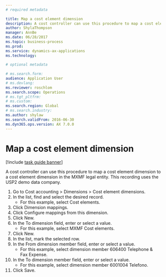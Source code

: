 ```yaml
--- 
# required metadata 
 
title: Map a cost element dimension
description: A cost controller can use this procedure to map a cost element dimension to a cost element dimension in the MXMF legal entity. 
author: ShylaThompson
manager: AnnBe 
ms.date: 06/28/2017
ms.topic: business-process 
ms.prod:  
ms.service: dynamics-ax-applications 
ms.technology:  
 
# optional metadata 
 
# ms.search.form:   
audience: Application User 
# ms.devlang:  
ms.reviewer: roschlom
ms.search.scope: Operations 
# ms.tgt_pltfrm:  
# ms.custom:  
ms.search.region: Global
# ms.search.industry: 
ms.author: shylaw
ms.search.validFrom: 2016-06-30 
ms.dyn365.ops.version: AX 7.0.0 
---
```

# Map a cost element dimension

[!include [task guide banner](../../includes/task-guide-banner.md)]

A cost controller can use this procedure to map a cost element dimension to a cost element dimension in the MXMF legal entity. This recording uses the USP2 demo data company.

1. Go to Cost accounting > Dimensions > Cost element dimensions.
2. In the list, find and select the desired record.
    * For this example, select Cost elements.  
3. Click Dimension mappings.
4. Click Configure mappings from this dimension.
5. Click New.
6. In the To dimension field, enter or select a value.
    * For this example, select MXMF Cost elements.  
7. Click New.
8. In the list, mark the selected row.
9. In the From dimension member field, enter or select a value.
    * For this example, select dimension member 606400 Telephone & Fax Expense.  
10. In the To dimension member field, enter or select a value.
    * For this example, select dimension member 6001004 Telefono.  
11. Click Save.

